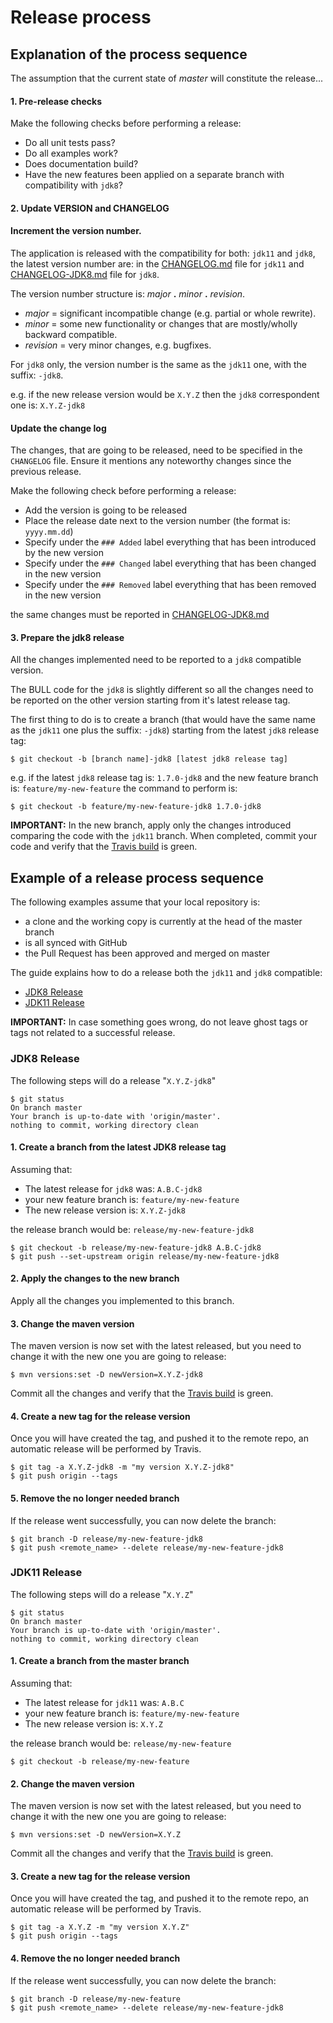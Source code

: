 # Release process

## Explanation of the process sequence

The assumption that the current state of *master* will constitute the release...

#### 1. Pre-release checks

Make the following checks before performing a release:
   * Do all unit tests pass?
   * Do all examples work?
   * Does documentation build?
   * Have the new features been applied on a separate branch with compatibility with `jdk8`?

#### 2. Update VERSION and CHANGELOG

#### Increment the version number.

The application is released with the compatibility for both: `jdk11` and `jdk8`, the latest version number are:
in the [CHANGELOG.md](CHANGELOG.md) file for `jdk11` and [CHANGELOG-JDK8.md](CHANGELOG-JDK8.md) file for `jdk8`. 

The version number structure is: *major* **.** *minor* **.** *revision*.
   * *major* = significant incompatible change (e.g. partial or whole rewrite).
   * *minor* = some new functionality or changes that are mostly/wholly backward compatible.
   * *revision* = very minor changes, e.g. bugfixes.
   
For `jdk8` only, the version number is the same as the `jdk11` one, with the suffix: `-jdk8`.

e.g. if the new release version would be `X.Y.Z` then the `jdk8` correspondent one is: `X.Y.Z-jdk8`

#### Update the change log

The changes, that are going to be released, need to be specified in the `CHANGELOG` file.
Ensure it mentions any noteworthy changes since the previous release.

Make the following check before performing a release:
* Add the version is going to be released
* Place the release date next to the version number (the format is: `yyyy.mm.dd`)
* Specify under the `### Added` label everything that has been introduced by the new version 
* Specify under the `### Changed` label everything that has been changed in the new version 
* Specify under the `### Removed` label everything that has been removed in the new version 

the same changes must be reported in [CHANGELOG-JDK8.md](CHANGELOG-JDK8.md)

#### 3. Prepare the jdk8 release

All the changes implemented need to be reported to a `jdk8` compatible version.

The BULL code for the `jdk8` is slightly different so all the changes need to be reported on the other version starting
from it's latest release tag.

The first thing to do is to create a branch (that would have the same name as the `jdk11` one plus the suffix: `-jdk8`)
starting from the latest `jdk8` release tag:

```shell script
$ git checkout -b [branch name]-jdk8 [latest jdk8 release tag] 
```

e.g. if the latest `jdk8` release tag is: `1.7.0-jdk8` and the new feature branch is: `feature/my-new-feature`
the command to perform is: 

```shell script
$ git checkout -b feature/my-new-feature-jdk8 1.7.0-jdk8 
```

**IMPORTANT:** In the new branch, apply only the changes introduced comparing the code with the `jdk11` branch.
When completed, commit your code and verify that the [Travis build](https://travis-ci.org/ExpediaGroup/bull/builds) is green. 

## Example of a release process sequence

The following examples assume that your local repository is:

* a clone and the working copy is currently at the head of the master branch
* is all synced with GitHub
* the Pull Request has been approved and merged on master

The guide explains how to do a release both the `jdk11` and `jdk8` compatible:

* [JDK8 Release](https://github.com/ExpediaGroup/bull/blob/master/RELEASE.md#jdk8-release)
* [JDK11 Release](https://github.com/ExpediaGroup/bull/blob/master/RELEASE.md#jdk11-release)

**IMPORTANT:** In case something goes wrong, do not leave ghost tags or tags not related to a successful release.

### JDK8 Release

The following steps will do a release "`X.Y.Z-jdk8`"

```shell script
$ git status
On branch master
Your branch is up-to-date with 'origin/master'.
nothing to commit, working directory clean
```

#### 1. Create a branch from the latest JDK8 release tag

Assuming that:

* The latest release for `jdk8` was: `A.B.C-jdk8` 
* your new feature branch is: `feature/my-new-feature`
* The new release version is: `X.Y.Z-jdk8`

the release branch would be: `release/my-new-feature-jdk8`

```shell script
$ git checkout -b release/my-new-feature-jdk8 A.B.C-jdk8 
$ git push --set-upstream origin release/my-new-feature-jdk8 
```

#### 2. Apply the changes to the new branch

Apply all the changes you implemented to this branch.

#### 3. Change the maven version

The maven version is now set with the latest released, but you need to change it with the new one you are going to release:

```shell script
$ mvn versions:set -D newVersion=X.Y.Z-jdk8
```

Commit all the changes and verify that the [Travis build](https://travis-ci.org/ExpediaGroup/bull/builds) is green.

#### 4. Create a new tag for the release version

Once you will have created the tag, and pushed it to the remote repo, an automatic release will be performed by Travis.

```shell script
$ git tag -a X.Y.Z-jdk8 -m "my version X.Y.Z-jdk8"
$ git push origin --tags
```

#### 5. Remove the no longer needed branch

If the release went successfully, you can now delete the branch:

```shell script
$ git branch -D release/my-new-feature-jdk8
$ git push <remote_name> --delete release/my-new-feature-jdk8
```

### JDK11 Release

The following steps will do a release "`X.Y.Z`"

```shell script
$ git status
On branch master
Your branch is up-to-date with 'origin/master'.
nothing to commit, working directory clean
```

#### 1. Create a branch from the master branch

Assuming that:

* The latest release for `jdk11` was: `A.B.C` 
* your new feature branch is: `feature/my-new-feature`
* The new release version is: `X.Y.Z`

the release branch would be: `release/my-new-feature`

```shell script
$ git checkout -b release/my-new-feature
```

#### 2. Change the maven version

The maven version is now set with the latest released, but you need to change it with the new one you are going to release:

```shell script
$ mvn versions:set -D newVersion=X.Y.Z
```

Commit all the changes and verify that the [Travis build](https://travis-ci.org/ExpediaGroup/bull/builds) is green.

#### 3. Create a new tag for the release version

Once you will have created the tag, and pushed it to the remote repo, an automatic release will be performed by Travis.

```shell script
$ git tag -a X.Y.Z -m "my version X.Y.Z"
$ git push origin --tags
```

#### 4. Remove the no longer needed branch

If the release went successfully, you can now delete the branch:

```shell script
$ git branch -D release/my-new-feature
$ git push <remote_name> --delete release/my-new-feature-jdk8
```
